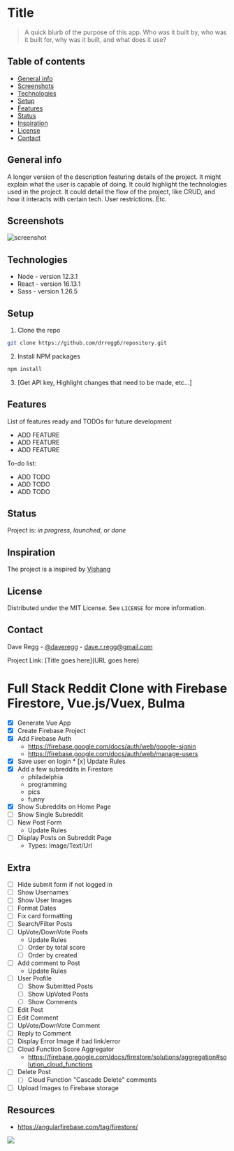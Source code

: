 # Title
> A quick blurb of the purpose of this app. Who was it built by, who was it built for, why was it built, and what does it use?

## Table of contents
* [General info](#general-info)
* [Screenshots](#screenshots)
* [Technologies](#technologies)
* [Setup](#setup)
* [Features](#features)
* [Status](#status)
* [Inspiration](#inspiration)
* [License](#license)
* [Contact](#contact)

## General info
A longer version of the description featuring details of the project. It might explain what the user is capable of doing. It could highlight the technologies used in the project. It could detail the flow of the project, like CRUD, and how it interacts with certain tech. User restrictions. Etc.

## Screenshots
![screenshot](./src/images/imagename.png)

## Technologies
* Node - version 12.3.1
* React - version 16.13.1
* Sass - version 1.26.5

## Setup
1. Clone the repo
```sh
git clone https://github.com/drregg6/repository.git
```
2. Install NPM packages
```sh
npm install
```
3. [Get API key, Highlight changes that need to be made, etc...]

## Features
List of features ready and TODOs for future development
* ADD FEATURE
* ADD FEATURE
* ADD FEATURE

To-do list:
* ADD TODO
* ADD TODO
* ADD TODO

## Status
Project is: _in progress_, _launched_, or _done_

## Inspiration
The project is a inspired by [Vishang](https://dev.to/vish448/create-react-project-without-create-react-app-3goh)

## License
Distributed under the MIT License. See `LICENSE` for more information.

## Contact
Dave Regg - [@daveregg](https://www.twitter.com/daveregg) - dave.r.regg@gmail.com

Project Link: [Title goes here](URL goes here)

# Full Stack Reddit Clone with Firebase Firestore, Vue.js/Vuex, Bulma

* [x] Generate Vue App
* [x] Create Firebase Project
* [x] Add Firebase Auth
  * https://firebase.google.com/docs/auth/web/google-signin
  * https://firebase.google.com/docs/auth/web/manage-users
* [x] Save user on login
      * [x] Update Rules
* [x] Add a few subreddits in Firestore
  * philadelphia
  * programming
  * pics
  * funny
* [x] Show Subreddits on Home Page
* [ ] Show Single Subreddit
* [ ] New Post Form
  * Update Rules
* [ ] Display Posts on Subreddit Page
  * Types: Image/Text/Url


## Extra
* [ ] Hide submit form if not logged in
* [ ] Show Usernames
* [ ] Show User Images
* [ ] Format Dates
* [ ] Fix card formatting
* [ ] Search/Filter Posts
* [ ] UpVote/DownVote Posts
  * Update Rules
  * [ ] Order by total score
  * [ ] Order by created
* [ ] Add comment to Post
  * Update Rules
* [ ] User Profile
  * [ ] Show Submitted Posts
  * [ ] Show UpVoted Posts
  * [ ] Show Comments
* [ ] Edit Post
* [ ] Edit Comment
* [ ] UpVote/DownVote Comment
* [ ] Reply to Comment
* [ ] Display Error Image if bad link/error
* [ ] Cloud Function Score Aggregator
  * https://firebase.google.com/docs/firestore/solutions/aggregation#solution_cloud_functions
* [ ] Delete Post
  * [ ] Cloud Function "Cascade Delete" comments
* [ ] Upload Images to Firebase storage

## Resources

* https://angularfirebase.com/tag/firestore/

![](./ERD.png)
